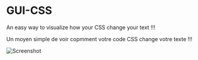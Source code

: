# GUI-CSS
 
An easy way to visualize how your CSS change your text !!!

Un moyen simple de voir copmment votre code CSS change votre texte !!!

![Screenshot](https://github.com/joly534/3D-code-pied-ventilateur-34x20/blob/main/embaseventilo.jpg)